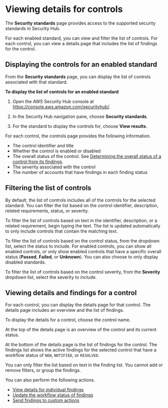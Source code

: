 # Viewing details for controls<a name="securityhub-standards-view-controls"></a>

The **Security standards** page provides access to the supported security standards in Security Hub\.

For each enabled standard, you can view and filter the list of controls\. For each control, you can view a details page that includes the list of findings for the control\.

## Displaying the controls for an enabled standard<a name="securityhub-standards-display-control-list"></a>

From the **Security standards** page, you can display the list of controls associated with that standard\.

**To display the list of controls for an enabled standard**

1. Open the AWS Security Hub console at [https://console\.aws\.amazon\.com/securityhub/](https://console.aws.amazon.com/securityhub/)\.

1. In the Security Hub navigation pane, choose **Security standards**\.

1. For the standard to display the controls for, choose **View results**\.

For each control, the controls page provides the following information\.
+ The control identifier and title
+ Whether the control is enabled or disabled
+ The overall status of the control\. See [Determining the overall status of a control from its findings](securityhub-standards-results.md#securityhub-standards-results-status)\.
+ The severity associated with the control
+ The number of accounts that have findings in each finding status

## Filtering the list of controls<a name="securityhub-standards-filter-controls"></a>

By default, the list of controls includes all of the controls for the selected standard\. You can filter the list based on the control identifier, description, related requirements, status, or severity\.

To filter the list of controls based on text in the identifier, description, or a related requirement, begin typing the text\. The list is updated automatically to only include controls that contain the matching text\.

To filter the list of controls based on the control status, from the dropdown list, select the status to include\. For enabled controls, you can show all enabled controls, or only show enabled controls that have a specific overall status \(**Passed**, **Failed**, or **Unknown**\)\. You can also choose to only display disabled standards\.

To filter the list of controls based on the control severity, from the **Severity** dropdown list, select the severity to include\.

## Viewing details and findings for a control<a name="securityhub-standards-control-details"></a>

For each control, you can display the details page for that control\. The details page includes an overview and the list of findings\.

To display the details for a control, choose the control name\.

At the top of the details page is an overview of the control and its current status\.

At the bottom of the details page is the list of findings for the control\. The findings list shows the active findings for the selected control that have a workflow status of `NEW`, `NOTIFIED`, or `RESOLVED`\.

You can only filter the list based on text in the finding list\. You cannot add or remove filters, or group the findings\.

You can also perform the following actions\.
+ [View details for individual findings](finding-view-details.md)
+ [Update the workflow status of findings](finding-workflow-status.md)
+ [Send findings to custom actions](finding-send-to-custom-action.md)